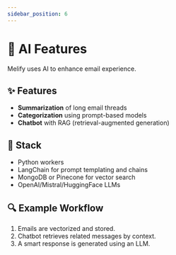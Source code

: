 ```yaml
---
sidebar_position: 6
---
```


# 🧠 AI Features

Melify uses AI to enhance email experience.

## ✨ Features

- **Summarization** of long email threads
- **Categorization** using prompt-based models
- **Chatbot** with RAG (retrieval-augmented generation)

## 🧠 Stack

- Python workers
- LangChain for prompt templating and chains
- MongoDB or Pinecone for vector search
- OpenAI/Mistral/HuggingFace LLMs

## 🔍 Example Workflow

1. Emails are vectorized and stored.
2. Chatbot retrieves related messages by context.
3. A smart response is generated using an LLM.

